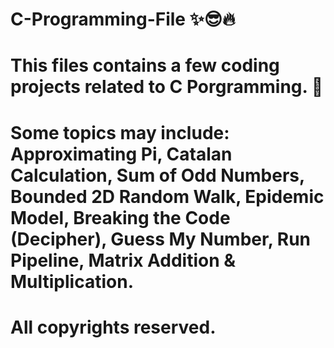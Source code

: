 # C-Programming-File ✨😎🔥
# This files contains a few coding projects related to C Porgramming. 👾
# Some topics may include: Approximating Pi, Catalan Calculation, Sum of Odd Numbers, Bounded 2D Random Walk, Epidemic Model, Breaking the Code (Decipher), Guess My Number, Run Pipeline, Matrix Addition & Multiplication.
# All copyrights reserved. 
